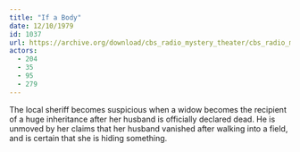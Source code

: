 ```yaml
---
title: "If a Body"
date: 12/10/1979
id: 1037
url: https://archive.org/download/cbs_radio_mystery_theater/cbs_radio_mystery_theater-1001-1050.zip/cbs_radio_mystery_theater-1001-1050%2Fcbsrmt_1037_if_a_body.mp3
actors:
  - 204
  - 35
  - 95
  - 279
---
```

The local sheriff becomes suspicious when a widow becomes the recipient of a huge inheritance after her husband is officially declared dead. He is unmoved by her claims that her husband vanished after walking into a field, and is certain that she is hiding something.